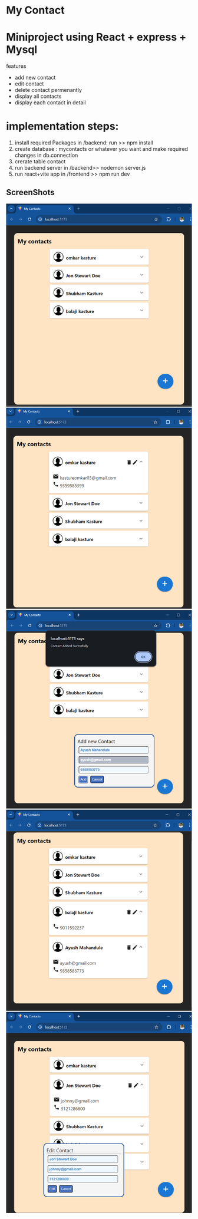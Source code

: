 # My Contact
# Miniproject using React + express + Mysql

features
- add new contact
- edit contact
- delete contact permenantly
- display all contacts
- display each contact in detail

# implementation steps:
1. install required Packages in /backend: run >> npm install
2. create database : mycontacts or whatever you want and make required changes in db.connection
3. crerate table contact
4. run backend server in /backend>> nodemon server.js
5. run react+vite app in /frontend >> npm run dev


## ScreenShots
<img src="image.png" alt="alt text" width="600"/>
<img src="image-1.png" alt="alt text" width="600"/>
<img src="image-3.png" alt="alt text" width="600"/>
<img src="image-2.png" alt="alt text" width="600"/>
<img src="image-4.png" alt="alt text" width="600"/>
